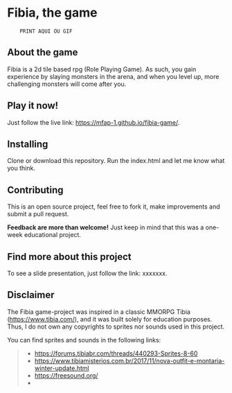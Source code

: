 # Fibia, the game

        PRINT AQUI OU GIF

## About the game
Fibia is a 2d tile based rpg (Role Playing Game). As such, you gain experience by slaying monsters in the arena, and when you level up, more challenging monsters will come after you.

## Play it now!
Just follow the live link: https://mfap-1.github.io/fibia-game/.

## Installing
Clone or download this repository. Run the index.html and let me know what you think.

## Contributing
This is an open source project, feel free to fork it, make improvements and submit a pull request.

**Feedback are more than welcome!** Just keep in mind that this was a one-week educational project.

## Find more about this project
To see a slide presentation, just follow the link: xxxxxxx.

## Disclaimer
The Fibia game-project was inspired in a classic MMORPG Tibia (https://www.tibia.com/), and it was built solely for education purposes. Thus, I do not own any copyrights to  sprites nor sounds used in this project.

You can find sprites and sounds in the following links:
>* https://forums.tibiabr.com/threads/440293-Sprites-8-60
>* https://www.tibiamisterios.com.br/2017/11/nova-outfit-e-montaria-winter-update.html
>* https://freesound.org/ 
>*